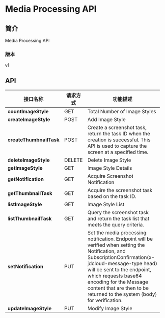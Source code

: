 # Media Processing API


## 简介
Media Processing API


### 版本
v1


## API
|接口名称|请求方式|功能描述|
|---|---|---|
|**countImageStyle**|GET|Total Number of Image Styles|
|**createImageStyle**|POST|Add Image Style|
|**createThumbnailTask**|POST|Create a screenshot task, return the task ID when the creation is successful. This API is used to capture the screen at a specified time.|
|**deleteImageStyle**|DELETE|Delete Image Style|
|**getImageStyle**|GET|Image Style Details|
|**getNotification**|GET|Acquire Screenshot Notification|
|**getThumbnailTask**|GET|Acquire the screenshot task based on the task ID.|
|**listImageStyle**|GET|Image Style List|
|**listThumbnailTask**|GET|Query the screenshot task and return the task list that meets the query criteria.|
|**setNotification**|PUT|Set the media processing notification. Endpoint will be verified when setting the Notification, and SubscriptionConfirmation(x\-jdcloud\-message\-type head) will be sent to the endpoint, which requests base64 encoding for the Message content that are then to be returned to the system (body) for verification.|
|**updateImageStyle**|PUT|Modify Image Style|
